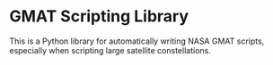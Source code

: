 # GMAT Scripting Library

This is a Python library for automatically writing NASA GMAT scripts, especially when scripting large satellite constellations.

